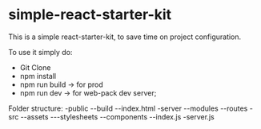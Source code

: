 # simple-react-starter-kit
This is a simple react-starter-kit, to save time on project configuration.

To use it simply do:

- Git Clone
- npm install
- npm run build  -> for prod
- npm run dev -> for web-pack dev server;


Folder structure:
-public
--build
--index.html
-server
--modules
--routes
-src
--assets
---stylesheets
--components
--index.js
-server.js

